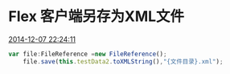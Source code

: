 # Flex 客户端另存为XML文件
[2014-12-07 22:24:11](#data.create_time)
```js 
var file:FileReference =new FileReference();  
    file.save(this.testData2.toXMLString(),"{文件目录}.xml"); 
```
